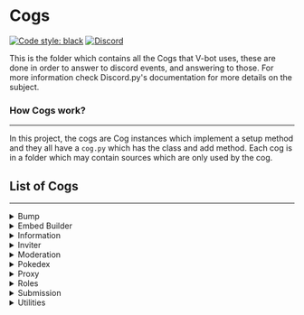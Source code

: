 # **Cogs**

[![Code style: black](https://img.shields.io/badge/code%20style-black-000000.svg?style=for-the-badge)](https://github.com/psf/black)
[![Discord](https://img.shields.io/discord/719343092963999804?color=%235865F2&label=Server&logo=discord&logoColor=white&style=for-the-badge)](https://discord.gg/CENcTvnarE)

This is the folder which contains all the Cogs that V-bot uses, these are done in order to answer to discord events, and answering to those. For more information check Discord.py's documentation for more details on the subject.

### **How Cogs work?**

---

In this project, the cogs are Cog instances which implement a setup method and they all have a `cog.py` which has the class and add method. Each cog is in a folder which may contain sources which are only used by the cog.

## **List of Cogs**
---

</details>

<details closed> <summary> Bump </summary>

<p>

> A standard temporizer which norifies to users when to bump, based on popular discord bump bots.
</p>
</details>

<details closed> <summary> Embed Builder </summary>

<p>

> This cog is pretty much as the name says, an embed builder, it works through the power of databases and webhooks in order to be able to keep editing embeds within discord itself.

</p>

</details>


<details closed> <summary> Information </summary>

<p>

> A cog that includes all the log-related utilities aside of a welcome message and a menu that handles the rules and common daily activities.
</p>

</details>

<details closed> <summary> Inviter </summary>

<p>

> A RegEx powered Discord Invites handler, which easies the partnering process while also making sure that all invites posted get deleted.

</p>

</details>

<details closed> <summary> Moderation </summary>

<p>

> Implementation of basic commands for moderation which are designed upon the server's needs, from regex cleaning to even proper ways to report.

</p>

</details>

<details closed> <summary> Pokedex </summary>

<p>

> Implementation of commands that allow to obtain information given search parameters.

</p>

</details>

<details closed> <summary> Proxy </summary>

<p>

> An implementation of a Proxy system, which allows users to use their characters by replacing their PFP through webhook messages as long as the regex matches.

</p>

</details>

<details closed> <summary> Roles </summary>

<p>

> A mechanism which allows users to ping for RP, obtain their characters, and be able to keep track of the pings that have been used and also adds roles to themselves.

</p>

</details>

<details closed> <summary> Submission </summary>

<p>

> A dynamic character submission system with the purpose to facilitate the creation of characters for role-playing purposes aimed at easing the process to all users despite limitations.

</p>

</details>

<details closed> <summary> Utilities </summary>

<p>

> General purpose normal / slash commands implemented outside of the other categories

</p>

</details>
